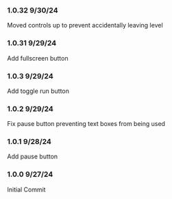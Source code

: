### 1.0.32 9/30/24
Moved controls up to prevent accidentally leaving level
### 1.0.31 9/29/24
Add fullscreen button
### 1.0.3 9/29/24
Add toggle run button
### 1.0.2 9/29/24
Fix pause button preventing text boxes from being used
### 1.0.1 9/28/24
Add pause button
### 1.0.0 9/27/24
Initial Commit
